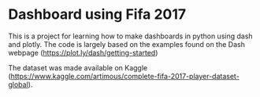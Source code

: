 # Dashboard using Fifa 2017
This is a project for learning how to make dashboards in python using dash and plotly.
The code is largely based on the examples found on the Dash webpage (https://plot.ly/dash/getting-started)

The dataset was made available on Kaggle (https://www.kaggle.com/artimous/complete-fifa-2017-player-dataset-global).


